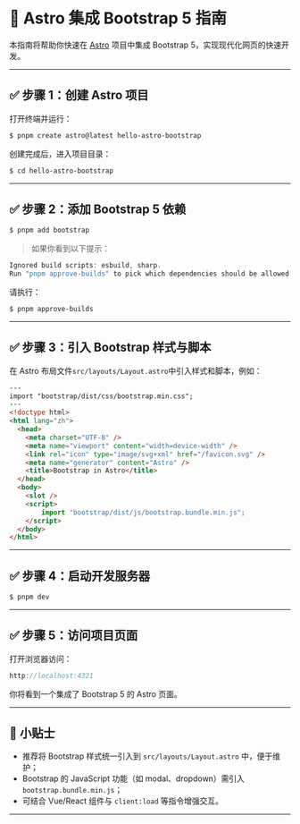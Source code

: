 # 🌟 Astro 集成 Bootstrap 5 指南

本指南将帮助你快速在 [Astro](https://astro.build) 项目中集成 Bootstrap 5，实现现代化网页的快速开发。

---

## ✅ 步骤 1：创建 Astro 项目

打开终端并运行：

```sh
$ pnpm create astro@latest hello-astro-bootstrap
```

创建完成后，进入项目目录：
```sh
$ cd hello-astro-bootstrap
```

---

## ✅ 步骤 2：添加 Bootstrap 5 依赖

```sh
$ pnpm add bootstrap
```

> 如果你看到以下提示：

```js
Ignored build scripts: esbuild, sharp.
Run "pnpm approve-builds" to pick which dependencies should be allowed to run scripts.
```

请执行：

```sh
$ pnpm approve-builds
```

---

## ✅ 步骤 3：引入 Bootstrap 样式与脚本

在 Astro 布局文件`src/layouts/Layout.astro`中引入样式和脚本，例如：

```html
---
import "bootstrap/dist/css/bootstrap.min.css";
---
<!doctype html>
<html lang="zh">
  <head>
    <meta charset="UTF-8" />
    <meta name="viewport" content="width=device-width" />
    <link rel="icon" type="image/svg+xml" href="/favicon.svg" />
    <meta name="generator" content="Astro" />
    <title>Bootstrap in Astro</title>
  </head>
  <body>
    <slot />
    <script>
        import "bootstrap/dist/js/bootstrap.bundle.min.js";
    </script>
  </body>
</html>
```

---

## ✅ 步骤 4：启动开发服务器

```sh
$ pnpm dev
```

---

## ✅ 步骤 5：访问项目页面

打开浏览器访问：

```js
http://localhost:4321
```

你将看到一个集成了 Bootstrap 5 的 Astro 页面。

---

## 📌 小贴士

- 推荐将 Bootstrap 样式统一引入到 `src/layouts/Layout.astro` 中，便于维护；
- Bootstrap 的 JavaScript 功能（如 modal、dropdown）需引入 `bootstrap.bundle.min.js`；
- 可结合 Vue/React 组件与 `client:load` 等指令增强交互。

---